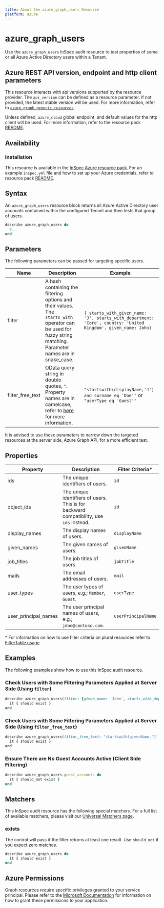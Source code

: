 ```yaml
---
title: About the azure_graph_users Resource
platform: azure
---
```


# azure_graph_users
Use the `azure_graph_users` InSpec audit resource to test properties of some or all Azure Active Directory users within a Tenant.

## Azure REST API version, endpoint and http client parameters

This resource interacts with api versions supported by the resource provider.
The `api_version` can be defined as a resource parameter.
If not provided, the latest stable version will be used.
For more information, refer to [`azure_graph_generic_resources`](azure_graph_generic_resources.md).

Unless defined, `azure_cloud` global endpoint, and default values for the http client will be used.
For more information, refer to the resource pack [README](../../README.md). 

## Availability

### Installation

This resource is available in the [InSpec Azure resource pack](https://github.com/inspec/inspec-azure). 
For an example `inspec.yml` file and how to set up your Azure credentials, refer to resource pack [README](../../README.md#Service-Principal).

## Syntax

An `azure_graph_users` resource block returns all Azure Active Directory user accounts contained within the configured Tenant and then tests that group of users.
```ruby
describe azure_graph_users do
  #...
end
```
## Parameters

The following parameters can be passed for targeting specific users.

| Name              | Description                                                 | Example                             |
|-------------------|-------------------------------------------------------------|-------------------------------------|
| filter            | A hash containing the filtering options and their values. The `starts_with_` operator can be used for fuzzy string matching. Parameter names are in snake_case. | `{ starts_with_given_name: 'J', starts_with_department: 'Core', country: 'United Kingdom', given_name: John}` |
| filter_free_text  | [OData](https://www.odata.org/getting-started/basic-tutorial/) query string in double quotes, `"`. Property names are in camelcase, refer to [here](https://docs.microsoft.com/en-us/graph/query-parameters#filter-parameter) for more information. | `"startswith(displayName,'J') and surname eq 'Doe'"` or `"userType eq 'Guest'"` |

It is advised to use these parameters to narrow down the targeted resources at the server side, Azure Graph API, for a more efficient test.

## Properties

| Property              | Description | Filter Criteria<superscript>*</superscript>  |
|-----------------------|-------------|-----------------|
| ids                   | The unique identifiers of users. | `id` |
| object_ids            | The unique identifiers of users. This is for backward compatibility, use `ids` instead.  | `id` |
| display_names         | The display names of users.  | `displayName` |
| given_names           | The given names of users.  | `givenName` |
| job_titles            | The job titles of users.  | `jobTitle` |
| mails                 | The email addresses of users.  | `mail` |
| user_types            | The user types of users, e.g.; `Member`, `Guest`.  | `userType` |
| user_principal_names  | The user principal names of users, e.g.; `jdoe@contoso.com`.  | `userPrincipalName` |

<superscript>*</superscript> For information on how to use filter criteria on plural resources refer to [FilterTable usage](https://github.com/inspec/inspec/blob/master/dev-docs/filtertable-usage.md).

## Examples

The following examples show how to use this InSpec audit resource.

### Check Users with Some Filtering Parameters Applied at Server Side (Using `filter`)
```ruby
describe azure_graph_users(filter: {given_name: 'John', starts_with_department: 'Customer'}) do
  it { should exist }
end
```    
### Check Users with Some Filtering Parameters Applied at Server Side (Using `filter_free_text`)
```ruby
describe azure_graph_users(filter_free_text: "startswith(givenName,'J') and startswith(department,'customer') and country eq 'United States'") do
  it { should exist }
end
```
### Ensure There are No Guest Accounts Active (Client Side Filtering)
```ruby
describe azure_graph_users.guest_accounts do
  it { should_not exist }
end
```    
## Matchers

This InSpec audit resource has the following special matchers. For a full list of available matchers, please visit our [Universal Matchers page](https://www.inspec.io/docs/reference/matchers/).

### exists

The control will pass if the filter returns at least one result. Use `should_not` if you expect zero matches.
```ruby
describe azure_graph_users do
  it { should exist }
end
```
## Azure Permissions

Graph resources require specific privileges granted to your service principal.
Please refer to the [Microsoft Documentation](https://docs.microsoft.com/en-us/azure/active-directory/develop/active-directory-integrating-applications#updating-an-application) for information on how to grant these permissions to your application.
